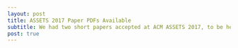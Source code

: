 ```yaml
---
layout: post
title: ASSETS 2017 Paper PDFs Available
subtitle: We had two short papers accepted at ACM ASSETS 2017, to be held in Baltimore, Oct 29-Nov 2. One focuses on <a href="../pubs/context-q-support_crc.pdf">in-context crowdsourced smartphone support for blind people</a>. The second presents <a href="../pubs/psi_assets_CRC.pdf">personalizable virtual overlays</a> to improve system-wide non-visual accessibility to smartphones. A <a href="../pubs/psi_trailer.mp4">demonstration video</a> is also available. Congrats to André and the SOS team. See you in Baltimore!
post: true
---
```

